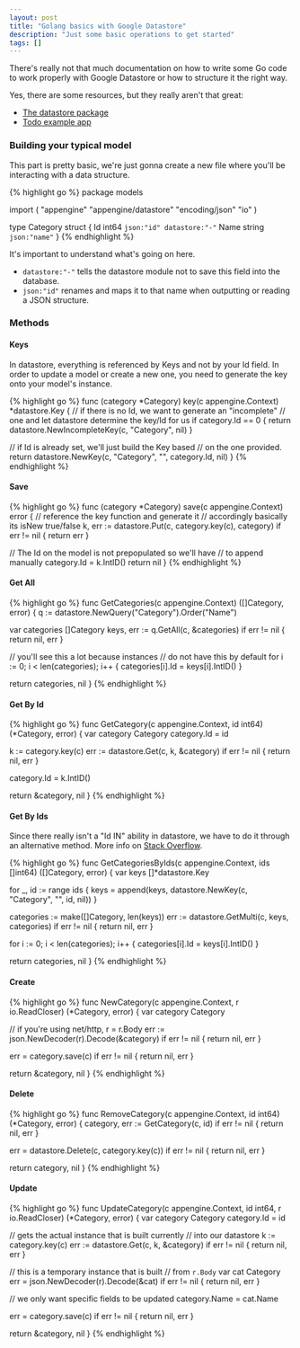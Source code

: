 ```yaml
---
layout: post
title: "Golang basics with Google Datastore"
description: "Just some basic operations to get started"
tags: []
---
```


There's really not that much documentation on how to write some Go
code to work properly with Google Datastore or how to structure
it the right way.

Yes, there are some resources, but they really aren't that great:

* [The datastore package](https://cloud.google.com/appengine/docs/go/datastore/reference)
* [Todo example app](https://github.com/GoogleCloudPlatform/appengine-angular-gotodos)

### Building your typical model

This part is pretty basic, we're just gonna create a new file where you'll be
interacting with a data structure.

{% highlight go %}
package models

import (
  "appengine"
  "appengine/datastore"
  "encoding/json"
  "io"
)

type Category struct {
  Id   int64  `json:"id" datastore:"-"`
  Name string `json:"name"`
}
{% endhighlight %}

It's important to understand what's going on here.

* `datastore:"-"` tells the datastore module not to save this field
  into the database.
* `json:"id"` renames and maps it to that name when outputting or reading
  a JSON structure.

### Methods

#### Keys

In datastore, everything is referenced by Keys and not by your Id field. In
order to update a model or create a new one, you need to generate the key
onto your model's instance.

{% highlight go %}
func (category *Category) key(c appengine.Context) *datastore.Key {
  // if there is no Id, we want to generate an "incomplete"
  // one and let datastore determine the key/Id for us
  if category.Id == 0 {
    return datastore.NewIncompleteKey(c, "Category", nil)
  }

  // if Id is already set, we'll just build the Key based
  // on the one provided.
  return datastore.NewKey(c, "Category", "", category.Id, nil)
}
{% endhighlight %}

#### Save

{% highlight go %}
func (category *Category) save(c appengine.Context) error {
  // reference the key function and generate it
  // accordingly basically its isNew true/false
  k, err := datastore.Put(c, category.key(c), category)
  if err != nil {
    return err
  }

  // The Id on the model is not prepopulated so we'll have
  // to append manually
  category.Id = k.IntID()
  return nil
}
{% endhighlight %}

#### Get All

{% highlight go %}
func GetCategories(c appengine.Context) ([]Category, error) {
  q := datastore.NewQuery("Category").Order("Name")

  var categories []Category
  keys, err := q.GetAll(c, &categories)
  if err != nil {
    return nil, err
  }

  // you'll see this a lot because instances
  // do not have this by default
  for i := 0; i < len(categories); i++ {
    categories[i].Id = keys[i].IntID()
  }

  return categories, nil
}
{% endhighlight %}

#### Get By Id

{% highlight go %}
func GetCategory(c appengine.Context, id int64) (*Category, error) {
  var category Category
  category.Id = id

  k := category.key(c)
  err := datastore.Get(c, k, &category)
  if err != nil {
    return nil, err
  }

  category.Id = k.IntID()

  return &category, nil
}
{% endhighlight %}

#### Get By Ids

Since there really isn't a "Id IN" ability in datastore, we have to
do it through an alternative method. More info on [Stack Overflow](http://stackoverflow.com/questions/29202516/doing-a-in-array-query-on-google-app-engine-datastore-with-golang).

{% highlight go %}
func GetCategoriesByIds(c appengine.Context, ids []int64) ([]Category, error) {
  var keys []*datastore.Key

  for _, id := range ids {
    keys = append(keys, datastore.NewKey(c, "Category", "", id, nil))
  }

  categories := make([]Category, len(keys))
  err := datastore.GetMulti(c, keys, categories)
  if err != nil {
    return nil, err
  }

  for i := 0; i < len(categories); i++ {
    categories[i].Id = keys[i].IntID()
  }

  return categories, nil
}
{% endhighlight %}

#### Create

{% highlight go %}
func NewCategory(c appengine.Context, r io.ReadCloser) (*Category, error) {
  var category Category

  // if you're using net/http, r = r.Body
  err := json.NewDecoder(r).Decode(&category)
  if err != nil {
    return nil, err
  }

  err = category.save(c)
  if err != nil {
    return nil, err
  }

  return &category, nil
}
{% endhighlight %}

#### Delete

{% highlight go %}
func RemoveCategory(c appengine.Context, id int64) (*Category, error) {
  category, err := GetCategory(c, id)
  if err != nil {
    return nil, err
  }

  err = datastore.Delete(c, category.key(c))
  if err != nil {
    return nil, err
  }

  return category, nil
}
{% endhighlight %}

#### Update

{% highlight go %}
func UpdateCategory(c appengine.Context, id int64, r io.ReadCloser) (*Category, error) {
  var category Category
  category.Id = id

  // gets the actual instance that is built currently
  // into our datastore
  k := category.key(c)
  err := datastore.Get(c, k, &category)
  if err != nil {
    return nil, err
  }

  // this is a temporary instance that is built
  // from `r.Body`
  var cat Category
  err = json.NewDecoder(r).Decode(&cat)
  if err != nil {
    return nil, err
  }

  // we only want specific fields to be updated
  category.Name = cat.Name

  err = category.save(c)
  if err != nil {
    return nil, err
  }

  return &category, nil
}
{% endhighlight %}